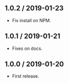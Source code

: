 ## 1.0.2 / 2019-01-23

- Fix install on NPM.

## 1.0.1 / 2019-01-21

- Fixes on docs.

## 1.0.0 / 2019-01-20

- First release.